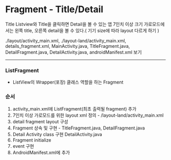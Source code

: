 # Fragment - Title/Detail

Title Listview와 Title을 클릭하면 Detail을 볼 수 있는 앱
7인치 이상 크기 가로모드에서는 왼쪽 title, 오른쪽 detail을 볼 수 있다.( 기기 size에 따라 layout 다르게 하기 )

./layout/activity_main.xml, ./layout-land/activity_main.xml, details_fragment.xml, MainActivity.java, TitleFragment.java, DetailFragment.java, DetailActivity.java, androidManifest.xml 보기

---------
### ListFragment
+ ListView의 Wrapper(포장) 클래스 역할을 하는 Fragment


### 순서

1. activity_main.xml에 ListFragment(최초 출력될 fragment) 추가
2. 7인치 이상 가로모드를 위한 layout xml 정의 - /layout-land/activity_main.xml
3. detail fragment layout 구성
4. Fragment 상속 및 구현 - TitleFragment.java, DetailFragment.java
5. Detail Activity class 구현 DetailActivity.java
6. Fragment initialize
7. event 구현
8. AndroidManifest.xml에 <activity android:name=".DetailActivity"/> 추가